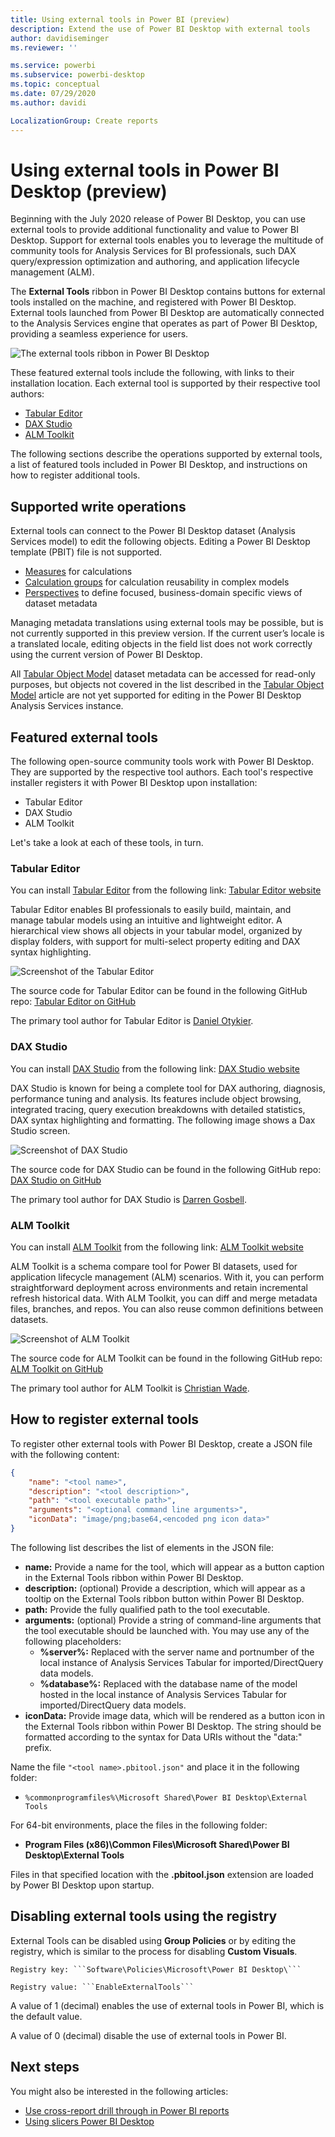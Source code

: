 ```yaml
---
title: Using external tools in Power BI (preview)
description: Extend the use of Power BI Desktop with external tools
author: davidiseminger
ms.reviewer: ''

ms.service: powerbi
ms.subservice: powerbi-desktop
ms.topic: conceptual
ms.date: 07/29/2020
ms.author: davidi

LocalizationGroup: Create reports
---
```


# Using external tools in Power BI Desktop (preview)

Beginning with the July 2020 release of Power BI Desktop, you can use external tools to provide additional functionality and value to Power BI Desktop. Support for external tools enables you to  leverage the multitude of community tools for Analysis Services for BI professionals, such DAX query/expression optimization and authoring, and application lifecycle management (ALM).

The **External Tools** ribbon in Power BI Desktop contains buttons for external tools installed on the machine, and registered with Power BI Desktop. External tools launched from Power BI Desktop are automatically connected to the Analysis Services engine that operates as part of Power BI Desktop, providing a seamless experience for users.

![The external tools ribbon in Power BI Desktop](media/desktop-external-tools/desktop-external-tools-01.png)

These featured external tools include the following, with links to their installation location. Each external tool is supported by their respective tool authors:

* [Tabular Editor](https://tabulareditor.com/)
* [DAX Studio](https://daxstudio.org)
* [ALM Toolkit](http://alm-toolkit.com)


The following sections describe the operations supported by external tools, a list of featured tools included in Power BI Desktop, and instructions on how to register additional tools.

## Supported write operations

External tools can connect to the Power BI Desktop dataset (Analysis Services model) to edit the following objects. Editing a Power BI Desktop template (PBIT) file is not supported.

* [Measures](https://docs.microsoft.com/analysis-services/tabular-models/measures-ssas-tabular) for calculations
* [Calculation groups](https://docs.microsoft.com/analysis-services/tabular-models/calculation-groups) for calculation reusability in complex models
* [Perspectives](https://docs.microsoft.com/analysis-services/tabular-models/perspectives-ssas-tabular) to define focused, business-domain specific views of dataset metadata

Managing metadata translations using external tools may be possible, but is not currently supported in this preview version. If the current user’s locale is a translated locale, editing objects in the field list does not work correctly using the current version of Power BI Desktop. 

All [Tabular Object Model](https://docs.microsoft.com/analysis-services/tom/introduction-to-the-tabular-object-model-tom-in-analysis-services-amo) dataset metadata can be accessed for read-only purposes, but objects not covered in the list described in the [Tabular Object Model](https://docs.microsoft.com/analysis-services/tom/introduction-to-the-tabular-object-model-tom-in-analysis-services-amo) article are not yet supported for editing in the Power BI Desktop Analysis Services instance.


## Featured external tools

The following open-source community tools work with Power BI Desktop. They are supported by the respective tool authors. Each tool's respective installer registers it with Power BI Desktop upon installation:

* Tabular Editor
* DAX Studio
* ALM Toolkit

Let's take a look at each of these tools, in turn.

### Tabular Editor

You can install [Tabular Editor](https://tabulareditor.com/) from the following link: [Tabular Editor website](https://tabulareditor.com/)

Tabular Editor enables BI professionals to easily build, maintain, and manage tabular models using an intuitive and lightweight editor. A hierarchical view shows all objects in your tabular model, organized by display folders, with support for multi-select property editing and DAX syntax highlighting.

![Screenshot of the Tabular Editor](media/desktop-external-tools/desktop-external-tools-02.png)

The source code for Tabular Editor can be found in the following GitHub repo: [Tabular Editor on GitHub](https://github.com/otykier/TabularEditor)

The primary tool author for Tabular Editor is [Daniel Otykier](https://www.linkedin.com/in/daniel-otykier-2231876).


### DAX Studio

You can install [DAX Studio](https://daxstudio.org) from the following link: [DAX Studio website](https://daxstudio.org)

DAX Studio is known for being a complete tool for DAX authoring, diagnosis, performance tuning and analysis. Its features include object browsing, integrated tracing, query execution breakdowns with detailed statistics, DAX syntax highlighting and formatting. The following image shows a Dax Studio screen. 

![Screenshot of DAX Studio](media/desktop-external-tools/desktop-external-tools-03.png)

The source code for DAX Studio can be found in the following GitHub repo: [DAX Studio on GitHub](https://github.com/DaxStudio/DaxStudio)

The primary tool author for DAX Studio is [Darren Gosbell](https://www.linkedin.com/in/darrengosbell).

### ALM Toolkit

You can install [ALM Toolkit](http://alm-toolkit.com) from the following link: [ALM Toolkit website](http://alm-toolkit.com)

ALM Toolkit is a schema compare tool for Power BI datasets, used for application lifecycle management (ALM) scenarios. With it, you can perform straightforward deployment across environments and retain incremental refresh historical data. With ALM Toolkit, you can diff and merge metadata files, branches, and repos. You can also reuse common definitions between datasets.

![Screenshot of ALM Toolkit](media/desktop-external-tools/desktop-external-tools-04.png)

The source code for ALM Toolkit can be found in the following GitHub repo: [ALM Toolkit on GitHub](https://github.com/microsoft/analysis-services)

The primary tool author for ALM Toolkit is [Christian Wade](https://www.linkedin.com/in/christianwade1).


## How to register external tools

To register other external tools with Power BI Desktop, create a JSON file with the following content:

```json
{
    "name": "<tool name>",
    "description": "<tool description>",
    "path": "<tool executable path>",
    "arguments": "<optional command line arguments>",
    "iconData": "image/png;base64,<encoded png icon data>"
}
```

The following list describes the list of elements in the JSON file:
 
* **name:** Provide a name for the tool, which will appear as a button caption in the External Tools ribbon within Power BI Desktop.
* **description:** (optional) Provide a description, which will appear as a tooltip on the External Tools ribbon button within Power BI Desktop.
* **path:** Provide the fully qualified path to the tool executable.
* **arguments:** (optional) Provide a string of command-line arguments that the tool executable should be launched with. You may use any of the following placeholders:
    * **%server%:** Replaced with the server name and portnumber of the local instance of Analysis Services Tabular for imported/DirectQuery data models.
    * **%database%:** Replaced with the database name of the model hosted in the local instance of Analysis Services Tabular for imported/DirectQuery data models.
* **iconData:** Provide image data, which will be rendered as a button icon in the External Tools ribbon within Power BI Desktop. The string should be formatted according to the syntax for Data URIs without the "data:" prefix.
 
Name the file `"<tool name>.pbitool.json"` and place it in the following folder:

* `%commonprogramfiles%\Microsoft Shared\Power BI Desktop\External Tools`

For 64-bit environments, place the files in the following folder:

* **Program Files (x86)\Common Files\Microsoft Shared\Power BI Desktop\External Tools**

Files in that specified location with the **.pbitool.json** extension are loaded by Power BI Desktop upon startup.

## Disabling external tools using the registry

External Tools can be disabled using **Group Policies** or by editing the registry, which is similar to the process for disabling **Custom Visuals**.

    Registry key: ```Software\Policies\Microsoft\Power BI Desktop\```

    Registry value: ```EnableExternalTools```

A value of 1 (decimal) enables the use of external tools in Power BI, which is the default value.

A value of 0 (decimal) disable the use of external tools in Power BI.


## Next steps

You might also be interested in the following articles:

* [Use cross-report drill through in Power BI reports](desktop-cross-report-drill-through.md)
* [Using slicers Power BI Desktop](../visuals/power-bi-visualization-slicers.md)


